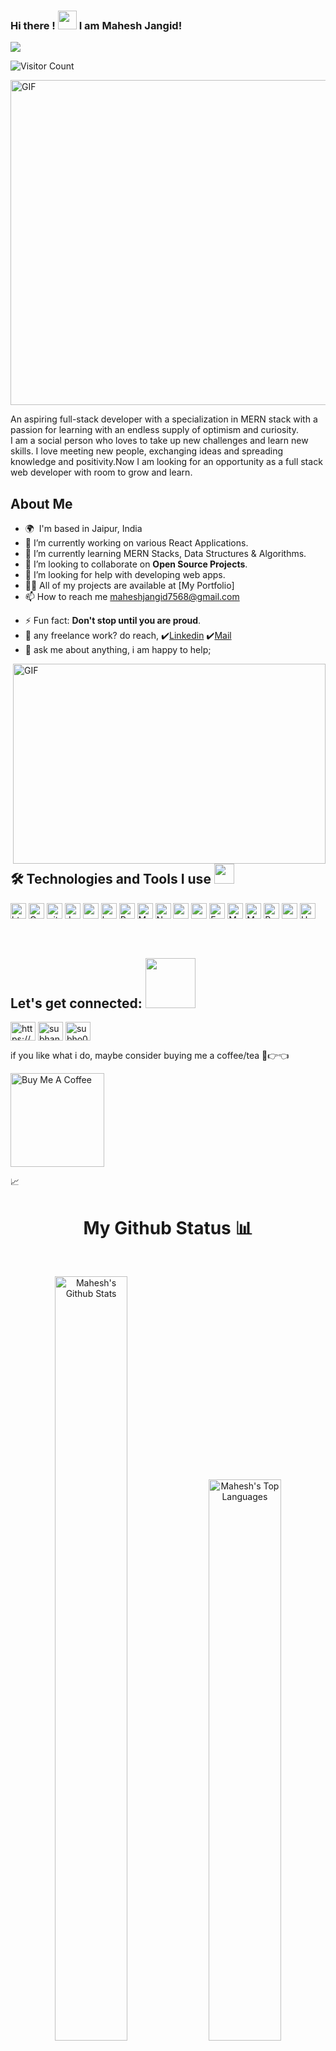 ### Hi there ! <img src = "https://user-images.githubusercontent.com/69167064/159184379-c03e2be8-c0ec-42f0-9f12-a2728b07c7b9.gif" width = 30px> I am Mahesh Jangid!
<!-- <img align='right' src="https://media.giphy.com/media/M9gbBd9nbDrOTu1Mqx/giphy.gif" width="230"> -->
<a href="https://github.com/durgeshrai633/readme-typing-svg"><img
        src="https://readme-typing-svg.herokuapp.com?lines=A+Full+Stack+Web+Developer;A+Professional+Coder"></a>

<!-- ![](https://visitor-badge.glitch.me/badge?page_id=.Mahesh-jangid) -->
![Visitor Count](https://profile-counter.glitch.me/Mahesh-jangid/count.svg)




 <img align="center" alt="GIF" clear="both" src="https://lfsolutions.net/wp-content/uploads/2021/12/Full-Stack-Development-Featured-Image-LevelFive-Solutions.gif" width="1000" height="520" />

<br/>

<p>An aspiring full-stack developer with a specialization in MERN stack with a passion for learning with an endless supply of optimism and curiosity.<br/>
I am a social person who loves to take up new challenges and learn new skills. I love meeting new people, exchanging ideas and spreading knowledge and 
positivity.Now I am looking for an opportunity as a full stack web developer with room to grow and learn.</p>

## About Me
* 🌍  I'm based in Jaipur, India
* 🔭 I’m currently working on various React Applications.
* 🌱 I’m currently learning MERN Stacks, Data Structures & Algorithms.
* 👯 I’m looking to collaborate on **Open Source Projects**.
* 🤔 I’m looking for help with developing web apps.
* 👨‍💻 All of my projects are available at [My Portfolio]
* 📫 How to reach me maheshjangid7568@gmail.com
- ⚡ Fun fact: **Don't stop until you are proud**.
- 💼 any freelance work? do reach, ✔️[Linkedin](https://www.linkedin.com/in/nitesh-goshwami-88629a167/)
✔️[Mail](https://mail.google.com/mail/u/0/?view=cm&fs=1&to=maheshjangid7568@gmail.com.com&su=SUBJECT&body=BODY&tf=1)
- 💬 ask me about anything, i am happy to help;
 <img align="right" alt="GIF" clear="both" src="https://github.com/abhisheknaiidu/abhisheknaiidu/blob/master/code.gif" width="500" height="320" />
 
<br />

<h2> 🛠️ Technologies and Tools I use <img src = "https://media2.giphy.com/media/QssGEmpkyEOhBCb7e1/giphy.gif?cid=ecf05e47a0n3gi1bfqntqmob8g9aid1oyj2wr3ds3mg700bl&rid=giphy.gif" width = 32px> </h2>

<p>
    <img alt="html5" src="https://img.shields.io/badge/HTML5-E34F26?style=for-the-badge&logo=html5&logoColor=white"
        height="25px" />
    <img alt="Css3" src="https://img.shields.io/badge/CSS3-1572B6?style=for-the-badge&logo=css3&logoColor=white"
        height="25px" />
    <img alt="git" src="https://img.shields.io/badge/-Git-F05032?style=flat-square&logo=git&logoColor=white"
        height="25px" />    
    <img alt="Javascript"
        src="https://img.shields.io/badge/JavaScript-323330?style=for-the-badge&logo=javascript&logoColor=F7DF1E"
        height="25px" />
     <img alt="sass"
        src="https://img.shields.io/badge/Sass-323330?style=for-the-badge&logo=sass&logoColor=F7DF1E"
        height="25px" />
    <img alt="bootstrap"
        src="https://img.shields.io/badge/bootstrap-323330?style=for-the-badge&logo=bootstrap&logoColor=F7DF1E"
        height="25px" />    
    <img alt="React" src="https://img.shields.io/badge/React-20232A?style=for-the-badge&logo=react&logoColor=61DAFB"
        height="25px" />
    <img alt="MongoDB" src="https://img.shields.io/badge/-MongoDB-13aa52?style=flat-square&logo=mongodb&logoColor=white"
        height="25px" />
    <img alt="Nodejs"
        src="https://img.shields.io/badge/Node.js-339933?style=for-the-badge&logo=nodedotjs&logoColor=white"
        height="25px" />
    <img alt="npm" src="https://img.shields.io/badge/NPM-%23000000.svg?style=for-the-badge&logo=npm&logoColor=white"
        height="25px" />
    <img alt="redux" src="https://img.shields.io/badge/-Redux-764ABC?style=flat-square&logo=redux&logoColor=white"
        height="25px" />
    <img alt="Express"
        src="https://img.shields.io/badge/express.js-%23404d59.svg?style=for-the-badge&logo=express&logoColor=%2361DAFB"
        height="25px" />   
    <img alt="Material UI"
        src="https://img.shields.io/badge/Material--UI-0081CB?style=for-the-badge&logo=material-ui&logoColor=white"
        height="25px" />
    <img alt="Markdown"
        src="https://img.shields.io/badge/Markdown-000000?style=for-the-badge&logo=markdown&logoColor=white"
        height="25px" />
    <img alt="Prettier"
        src="https://img.shields.io/badge/-Prettier-F7B93E?style=flat-square&logo=prettier&logoColor=white"
        height="25px" />
    <img alt="postman"
        src="https://img.shields.io/badge/Postman-FF6C37?style=for-the-badge&logo=Postman&logoColor=white"
        height="25px" />
    <img alt="Heroku" src="https://img.shields.io/badge/-Heroku-430098?style=flat-square&logo=heroku&logoColor=white"
        height="25px" />
</p>
<br/>

<h2> Let's get connected: <img src='https://user-images.githubusercontent.com/69167064/159184623-31d54ed6-95b7-4522-9da7-2ce0d07457df.gif' width="80px"> </h2>

<p align="left">
<a href="https://linkedin.com/in/https://www.linkedin.com/in/dev-subhankar-sarkar/" target="blank"><img align="center" src="https://raw.githubusercontent.com/rahuldkjain/github-profile-readme-generator/master/src/images/icons/Social/linked-in-alt.svg" alt="https://www.linkedin.com/in/dev-subhankar-sarkar/" height="30" width="40" /></a>
<a href="https://fb.com/subhankar sarkar" target="blank"><img align="center" src="https://raw.githubusercontent.com/rahuldkjain/github-profile-readme-generator/master/src/images/icons/Social/facebook.svg" alt="subhankar sarkar" height="30" width="40" /></a>
<a href="https://instagram.com/subho0905" target="blank"><img align="center" src="https://encrypted-tbn0.gstatic.com/images?q=tbn:ANd9GcQ5qhnlwVF2ns51pijkGwHg59UFvHCyx0cLNQ&usqp=CAU" alt="subho0905" height="30" width="40" color="red"/></a>

</p>


<!--END_SECTION:waka-->

if you like what i do, maybe consider buying me a coffee/tea 🥺👉👈

<a href="https://www.buymeacoffee.com/mahesh-jangid" target="_blank"><img src="https://cdn.buymeacoffee.com/buttons/v2/default-red.png" alt="Buy Me A Coffee" width="150" ></a>


📈 <h1 align="center">My Github Status 📊 </h1>
<br/>
<p align="center" width="100%">
<img width="48%" height="56%" alt="Mahesh's Github Stats" src="https://github-readme-stats.vercel.app/api?username=mahesh-jangid&show_icons=true&count_private=true&theme=chartreuse-dark&hide_border=false&bg_color=0D1117" />   
<img width="48%" alt="Mahesh's Top Languages" src="https://github-readme-stats.vercel.app/api/top-langs/?username=mahesh-jangid&langs_count=8&count_private=true&layout=compact&theme=dark&hide_border=false&bg_color=0D1117" />
</p>
  <br/>
  <b>Note:</b> Top languages is only a metric of the languages my public code consists of and doesn't reflect experience or skill level.
  
 <br><br>
 
 <h1>ℹ️ &nbsp;Github Info</h1>
<details>	
  <summary><b>🔎 Github Profile Details</b></summary>
<p align="center"><img height="180em" src="https://github-profile-summary-cards.vercel.app/api/cards/profile-details?username=mahesh-jangid&theme=github_dark" alt="mahesh-jangid" align = "center"/></p>
</details>
<details>
 <summary><b>🔥 Github Streaks</b></summary>
<p align="center"><img src="https://github-readme-streak-stats.herokuapp.com/?user=mahesh-jangid&theme=dark" alt="mahesh-jangid"" /></p>
</details>
<details>
<summary><b>📊 Github Contribution Graph</b></summary>
<p align="center"><a href="#"><img alt="Mahesh's Activity Graph" src="https://activity-graph.herokuapp.com/graph?username=mahesh-jangid&bg_color=0D1117&color=e05397&line=e05397&point=FFFFFF&hide_border=true&" /></a></p>
</details >
<br>


